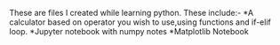 These are files I created while learning python.
These include:-
*A calculator based on operator you wish to use,using functions and if-elif loop.
*Jupyter notebook with numpy notes
*Matplotlib Notebook
  
